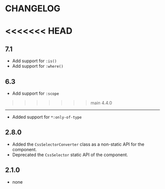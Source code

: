 CHANGELOG
=========

<<<<<<< HEAD
=======
7.1
---

 * Add support for `:is()`
 * Add support for `:where()`

6.3
---

 * Add support for `:scope`

>>>>>>> main
4.4.0
-----

 * Added support for `*:only-of-type`

2.8.0
-----

 * Added the `CssSelectorConverter` class as a non-static API for the component.
 * Deprecated the `CssSelector` static API of the component.

2.1.0
-----

 * none
